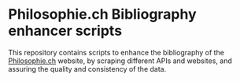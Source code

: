 # Philosophie.ch Bibliography enhancer scripts

This repository contains scripts to enhance the bibliography of the [Philosophie.ch](https://philosophie.ch) website, by scraping different APIs and websites, and assuring the quality and consistency of the data.